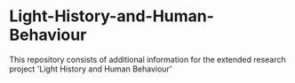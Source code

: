 # Light-History-and-Human-Behaviour
This repository consists of additional information for the extended research project 'Light History and Human Behaviour'
